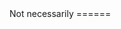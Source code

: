 <div class="img-fill" style="background-image:url('/images/facepalm.jpg');"></div>
Not necessarily
======